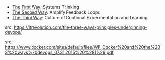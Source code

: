 * [The First Way](./1st-way.md):  Systems Thinking
* [The Second Way](2nd-way.md):  Amplify Feedback Loops
* [The Third Way](3rd-way.md):  Culture of Continual Experimentation and Learning

src:  https://itrevolution.com/the-three-ways-principles-underpinning-devops/

src:  https://www.docker.com/sites/default/files/WP_Docker%20and%20the%203%20ways%20devops_07.31.2015%20%281%29.pdf
